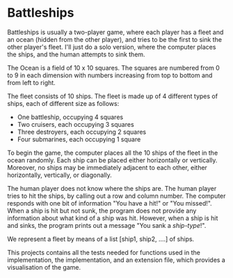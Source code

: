 # Battleships

Battleships is usually a two-player game, where each player has a fleet and an ocean (hidden from the other player), and tries to be the first to sink the other player's fleet. I'll just do a solo version, where the computer places the ships, and the human attempts to sink them.

The Ocean is a field of 10 x 10 squares. The squares are numbered from 0 to 9 in each dimension with numbers increasing from top to bottom and from left to right.

The fleet consists of 10 ships. The fleet is made up of 4 different types of ships, each of different size as follows:

- One battleship, occupying 4 squares
- Two cruisers, each occupying 3 squares
- Three destroyers, each occupying 2 squares
- Four submarines, each occupying 1 square

To begin the game, the computer places all the 10 ships of the fleet in the ocean randomly. Each ship can be placed either horizontally or vertically. Moreover, no ships may be immediately adjacent to each other, either horizontally, vertically, or diagonally.

The human player does not know where the ships are. The human player tries to hit the ships, by calling out a row and column number. The computer responds with one bit of information "You have a hit!" or "You missed!". When a ship is hit but not sunk, the program does not provide any information about what kind of a ship was hit. However, when a ship is hit and sinks, the program prints out a message  "You sank a  _ship-type_!".

We represent a fleet by means of a list [ship1, ship2, ....] of ships.

This projects contains all the tests needed for functions used in the implementation, the implementation, and an extension file, which provides a visualisation of the game.
